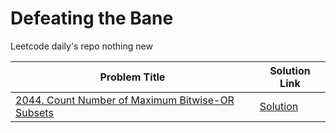 # Defeating the Bane
Leetcode daily's repo nothing new 

| Problem Title                                   | Solution Link                             |
|-------------------------------------------------|------------------------------------------|
| [2044. Count Number of Maximum Bitwise-OR Subsets](https://leetcode.com/problems/count-number-of-maximum-bitwise-or-subsets/)   | [Solution](solutions/2044.py)      |
